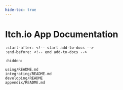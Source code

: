 ```yaml
---
hide-toc: true
---
```


# Itch.io App Documentation

```{include} ../README.md
:start-after: <!-- start add-to-docs -->
:end-before: <!-- end add-to-docs -->
```

```{toctree}
:hidden:

using/README.md
integrating/README.md
developing/README
appendix/README.md
```
